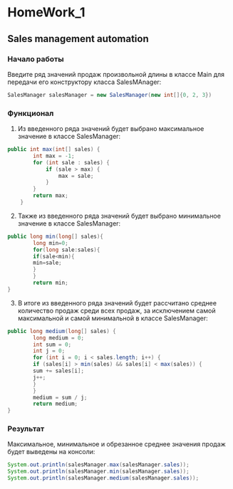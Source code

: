 # HomeWork_1
## Sales management automation

### Начало работы

Введите ряд значений продаж произвольной длины в классе Main для передачи его конструктору класса SalesMAnager:
```Java
SalesManager salesManager = new SalesManager(new int[]{0, 2, 3})
```

### Функционал

1. Из введенного ряда значений будет выбрано максимальное значение в классе SalesManager:
```Java
public int max(int[] sales) {
        int max = -1;
        for (int sale : sales) {
            if (sale > max) {
                max = sale;
            }
        }
        return max;
    }
```
2. Также из введенного ряда значений будет выбрано минимальное значение в классе SalesManager:
```Java
public long min(long[] sales){
        long min=0;
        for(long sale:sales){
        if(sale<min){
        min=sale;
        }
        }
        return min;
}
```
3. В итоге из введенного ряда значений будет рассчитано среднее количество продаж среди всех продаж, за исключением самой максимальной и самой минимальной в классе SalesManager:
```Java
public long medium(long[] sales) {
        long medium = 0;
        int sum = 0;
        int j = 0;
        for (int i = 0; i < sales.length; i++) {
        if (sales[i] > min(sales) && sales[i] < max(sales)) {
        sum += sales[i];
        j++;
        }
        }
        medium = sum / j;
        return medium;
}
```
        
    
### Результат

Максимальное, минимальное и обрезанное среднее значения продаж будет выведены на консоли:
```Java
System.out.println(salesManager.max(salesManager.sales));
System.out.println(salesManager.min(salesManager.sales));
System.out.println(salesManager.medium(salesManager.sales));
```

